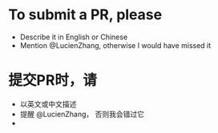 # To submit a PR, please
- Describe it in English or Chinese
- Mention @LucienZhang, otherwise I would have missed it

# 提交PR时，请
- 以英文或中文描述
- 提醒 @LucienZhang， 否则我会错过它
- 
